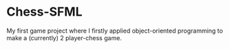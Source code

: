 # Chess-SFML
My first game project where I firstly applied object-oriented programming to make a (currently) 2 player-chess game.
